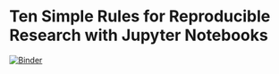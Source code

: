 # Ten Simple Rules for Reproducible Research with Jupyter Notebooks

[![Binder](https://mybinder.org/badge.svg)](https://github.com/jupyter-guide/ten-rules-jupyter/master)


